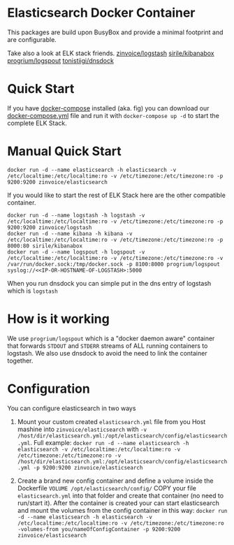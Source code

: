 # Elasticsearch Docker Container

This packages are build upon BusyBox and provide a minimal footprint and are configurable. 

Take also a look at ELK stack friends.
[zinvoice/logstash]()
[sirile/kibanabox]()
[progrium/logspout]()
[tonistiigi/dnsdock]()


Quick Start
=========
If you have [docker-compose]() installed (aka. fig) you can download our [docker-compose.yml]() file and run it with `docker-compose up -d` to start the complete ELK Stack.

Manual Quick Start
========
```
docker run -d --name elasticsearch -h elasticsearch -v /etc/localtime:/etc/localtime:ro -v /etc/timezone:/etc/timezone:ro -p 9200:9200 zinvoice/elasticsearch
```

If you would like to start the rest of ELK Stack here are the other compatible container.
```
docker run -d --name logstash -h logstash -v /etc/localtime:/etc/localtime:ro -v /etc/timezone:/etc/timezone:ro -p 9200:9200 zinvoice/logstash
docker run -d --name kibana -h kibana -v /etc/localtime:/etc/localtime:ro -v /etc/timezone:/etc/timezone:ro -p 8000:80 sirile/kibanabox
docker run -d --name logspout -h logspout -v /etc/localtime:/etc/localtime:ro -v /etc/timezone:/etc/timezone:ro -v /var/run/docker.sock:/tmp/docker.sock -p 8100:8000 progrium/logspout syslog://<<IP-OR-HOSTNAME-OF-LOGSTASH>:5000
``` 
When you run dnsdock you can simple put in the dns entry of logstash which is `logstash` 

How is it working
========
We use `progrium/logspout` which is a "docker daemon aware" container that forwards `STDOUT` and `STDERR` streams of ALL running containers to logstash.
We also use dnsdock to avoid the need to link the container together. 


Configuration
========
You can configure elasticsearch in two ways 

1. Mount your custom created `elasticsearch.yml` file from you Host mashine into `zinvoice/elasticsearch` 
with `-v /host/dir/elasticsearch.yml:/opt/elasticsearch/config/elasticsearch.yml`. Full example: `docker run -d --name elasticsearch -h elasticsearch -v /etc/localtime:/etc/localtime:ro -v /etc/timezone:/etc/timezone:ro -v /host/dir/elasticsearch.yml:/opt/elasticsearch/config/elasticsearch.yml -p 9200:9200 zinvoice/elasticsearch`

2. Create a brand new config container and define a volume inside the Dockerfile `VOLUME /opt/elasticsearch/config/`  COPY  your file `elasticsearch.yml` into that folder and create that container (no need to run/start it). After the container is created your can start elasticsearch and mount the volumes from the config container in this way: `docker run -d --name elasticsearch -h elasticsearch -v /etc/localtime:/etc/localtime:ro -v /etc/timezone:/etc/timezone:ro -volumes-from you/nameOfConfigContainer -p 9200:9200 zinvoice/elasticsearch`



